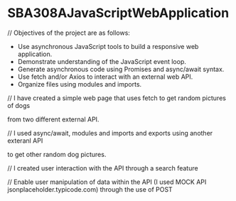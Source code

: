 # SBA308AJavaScriptWebApplication

// Objectives of the project are as follows:
- Use asynchronous JavaScript tools to build a responsive web application.
- Demonstrate understanding of the JavaScript event loop.
- Generate asynchronous code using Promises and async/await syntax.
- Use fetch and/or Axios to interact with an external web API.
- Organize files using modules and imports.

// I have created a simple web page that uses fetch to get random pictures of dogs

   from two different external API.

// I used async/await, modules and imports and exports using another exteranl API 

   to get other random dog pictures.

// I created user interaction with the API through a search feature

// Enable user manipulation of data within the API (I used MOCK API jsonplaceholder.typicode.com) through the use of POST 

